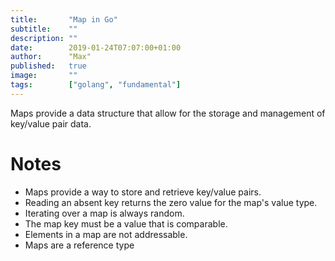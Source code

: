 ```yaml
---
title:       "Map in Go"
subtitle:    ""
description: ""
date:        2019-01-24T07:07:00+01:00
author:      "Max"
published:   true
image:       ""
tags:        ["golang", "fundamental"]
---
```


Maps provide a data structure that allow for the storage and management of key/value pair data.

# Notes

- Maps provide a way to store and retrieve key/value pairs.
- Reading an absent key returns the zero value for the map's value type.
- Iterating over a map is always random.
- The map key must be a value that is comparable.
- Elements in a map are not addressable.
- Maps are a reference type
